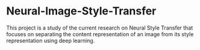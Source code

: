 # Neural-Image-Style-Transfer
This project is a study of the current research on Neural Style Transfer that focuses on separating the content representation of an image from its style representation using deep learning.
